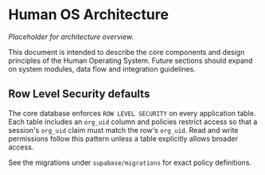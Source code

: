 # Human OS Architecture

*Placeholder for architecture overview.*

This document is intended to describe the core components and design principles of the Human Operating System. Future sections should expand on system modules, data flow and integration guidelines.
## Row Level Security defaults

The core database enforces `ROW LEVEL SECURITY` on every application table. Each table includes an `org_uid` column and policies restrict access so that a session's `org_uid` claim must match the row's `org_uid`. Read and write permissions follow this pattern unless a table explicitly allows broader access.

See the migrations under `supabase/migrations` for exact policy definitions.
